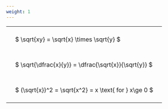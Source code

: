```yaml
---
weight: 1
---
```


<style type="text/css">
#T_d7e95 th.col_heading {
  text-align: left;
  font-size: 1em;
}
#T_d7e95 td {
  text-align: left;
  font-size: 1em;
  padding: 1.5em;
}
</style>
<table id="T_d7e95">
  <thead>
  </thead>
  <tbody>
    <tr>
      <td id="T_d7e95_row0_col0" class="data row0 col0" >$ \sqrt{xy} = \sqrt{x} \times \sqrt{y} $</td>
    </tr>
    <tr>
      <td id="T_d7e95_row1_col0" class="data row1 col0" >$ \sqrt{\dfrac{x}{y}} = \dfrac{\sqrt{x}}{\sqrt{y}} $</td>
    </tr>
    <tr>
      <td id="T_d7e95_row2_col0" class="data row2 col0" >$ (\sqrt{x})^2 = \sqrt{x^2} = x \text{ for } x\ge 0 $</td>
    </tr>
  </tbody>
</table>
